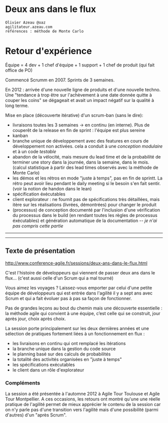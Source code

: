 # Deux ans dans le flux
    Olivier Azeau @oaz
    agilitateur.azeau.com
    références : méthode de Monte Carlo

# Retour d'expérience
Équipe = 4 dev + 1 chef d'équipe + 1 support + 1 chef de produit (qui fait office de PO)

Commencé Scrumm en 2007. Sprints de 3 semaines.

En 2012 : arrivée d'une nouvelle ligne de produits et d'une nouvelle techno. Une "tendance à trop être sur l'achèvement à une date donnée quitte à couper les coins" se dégageait et avait un impact négatif sur la qualité à long terme.

Mise en place (découverte itérative) d'un scrum-ban (sans le dire):
* livraisons toutes les 3 semaines -> en continu (en interne). Plus de couperêt de la release en fin de sprint : l'équipe est plus sereine
* kanban
* branche unique de développement avec des features en cours de développement non activées. cela a conduit à une *conception modulaire* et à un code *testable*
* abandon de la vélocité, mais mesure du lead time et de la probabilité de terminer une story dans la journée, dans la semaine, dans le mois. (calcul statistique à partir des lead times observés avec la méthode de Monte Carlo)
* les démos et les rétros en mode "juste à temps", pas en fin de sprintt. La rétro peut avoir lieu pendant le daily meeting si le besoin s'en fait sentir. (voir la notion de handon dans le lean)
* spécification éxécutables
* client explorateur : ne fournit pas de spécifications très détaillées, mais itère sur les réalisations (livrées, démontrées) pour changer le produit
* (processus) de conception documenté par l'inclusion d'une vérification du processus dans le build (en rendant toutes les règles de processus éxécutables) et génération automatique de la documentation -- *je n'ai pas compris cette partie*

----
----
## Texte de présentation
http://www.conference-agile.fr/sessions/deux-ans-dans-le-flux.html

C'est l'histoire de développeurs qui viennent de passer deux ans dans le flux... (c'est aussi celle d'un Scrum qui a mal tourné)

Vous aimez les voyages ? Laissez-vous emporter par celui d'une petite équipe de développeurs qui est entrée dans l'agilité il y a sept ans avec Scrum et qui a fait évoluer pas à pas sa façon de fonctionner.

Pas de grandes leçons au bout du chemin mais une découverte essentielle : la méthode agile qui convient à une équipe, c’est celle qui se construit, jour après jour, choix après choix.

La session porte principalement sur les deux dernières années et une sélection de pratiques fortement liées à un fonctionnement en flux :
* les livraisons en continu qui ont remplacé les itérations
* la branche unique dans la gestion du code source
* le planning basé sur des calculs de probabilités
* la totalité des activités organisées en "juste à temps"
* les spécifications exécutables
* le client dans un rôle d'explorateur

### Compléments

La session a été présentée à l'automne 2012 à Agile Tour Toulouse et Agile Tour Montpellier. A ces occasions, les retours ont montré qu'une une réelle pratique de l'agilité permet de mieux apprécier le contenu de la session car on n'y parle pas d'une transition vers l'agilité mais d'une possibilité (parmi d'autres) d'un "après Scrum".
